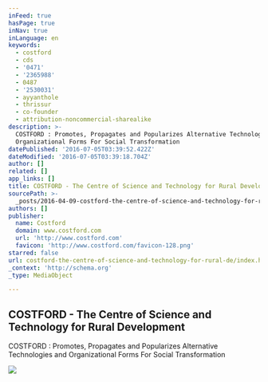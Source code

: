 ```yaml
---
inFeed: true
hasPage: true
inNav: true
inLanguage: en
keywords:
  - costford
  - cds
  - '0471'
  - '2365988'
  - 0487
  - '2530031'
  - ayyanthole
  - thrissur
  - co-founder
  - attribution-noncommercial-sharealike
description: >-
  COSTFORD : Promotes, Propagates and Popularizes Alternative Technologies and
  Organizational Forms For Social Transformation
datePublished: '2016-07-05T03:39:52.422Z'
dateModified: '2016-07-05T03:39:18.704Z'
author: []
related: []
app_links: []
title: COSTFORD - The Centre of Science and Technology for Rural Development
sourcePath: >-
  _posts/2016-04-09-costford-the-centre-of-science-and-technology-for-rural-de.md
authors: []
publisher:
  name: Costford
  domain: www.costford.com
  url: 'http://www.costford.com'
  favicon: 'http://www.costford.com/favicon-128.png'
starred: false
url: costford-the-centre-of-science-and-technology-for-rural-de/index.html
_context: 'http://schema.org'
_type: MediaObject

---
```

<article style=""><h1>COSTFORD - The Centre of Science and Technology for Rural Development</h1><p>COSTFORD : Promotes, Propagates and Popularizes Alternative Technologies and Organizational Forms For Social Transformation</p><img src="http://www.costford.com/img/works/4.jpg" /></article>